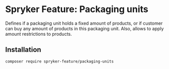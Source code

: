 # Spryker Feature: Packaging units

Defines if a packaging unit holds a fixed amount of products, or if customer can buy any amount of products in this packaging unit. Also, allows to apply amount restrictions to products.

## Installation

```
composer require spryker-feature/packaging-units
```
